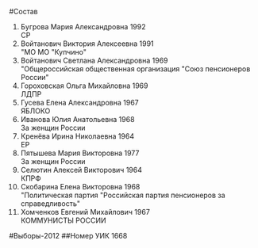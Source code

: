 #Состав
1. Бугрова Мария Александровна 1992   
    СР
2. Войтанович Виктория Алексеевна 1991   
    "МО МО "Купчино"
3. Войтанович Светлана Александровна 1969   
    "Общероссийская общественная организация "Союз пенсионеров России"
4. Гороховская Ольга Михайловна 1969   
    ЛДПР
5. Гусева Елена Александровна 1967   
    ЯБЛОКО
6. Иванова Юлия Анатольевна 1968   
    За женщин России
7. Кренёва Ирина Николаевна 1964   
    ЕР
8. Пятышева Мария Викторовна 1977   
    За женщин России
9. Селютин Алексей Викторович 1964   
    КПРФ
10. Скобарина Елена Викторовна 1968   
    "Политическая партия "Российская партия пенсионеров за справедливость"
11. Хомченков Евгений Михайлович 1967   
    КОММУНИСТЫ РОССИИ

#Выборы-2012
##Номер УИК
1668